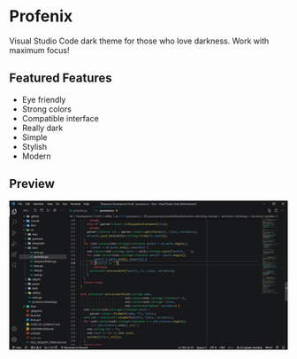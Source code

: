 # Profenix
Visual Studio Code dark theme for those who love darkness. Work with maximum focus!

## Featured Features
+ Eye friendly
+ Strong colors
+ Compatible interface
+ Really dark
+ Simple
+ Stylish
+ Modern

## Preview
<img src="https://github.com/mertcandav/profenix/blob/master/Preview.png">

